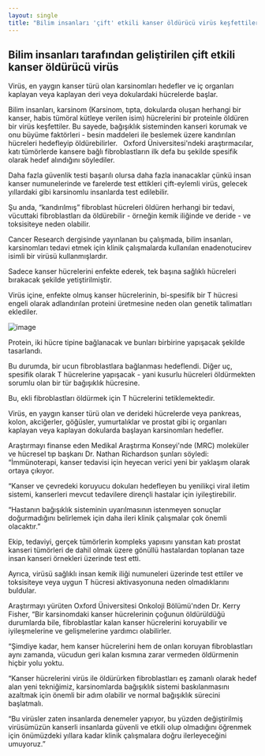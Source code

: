 ```yaml
---
layout: single
title: "Bilim insanları 'çift' etkili kanser öldürücü virüs keşfettiler"
---
```

Bilim insanları tarafından geliştirilen çift etkili kanser öldürücü virüs
-
Virüs, en yaygın kanser türü olan karsinomları hedefler ve iç organları kaplayan veya kaplayan deri veya dokulardaki hücrelerde başlar.

Bilim insanları, karsinom (Karsinom, tıpta, dokularda oluşan herhangi bir kanser, habis tümöral kütleye verilen isim) hücrelerini bir proteinle öldüren bir virüs keşfettiler. Bu sayede, bağışıklık sisteminden kanseri korumak ve onu büyüme faktörleri - besin maddeleri ile beslemek üzere kandırılan hücreleri hedefleyip öldürebilirler.
 
Oxford Üniversitesi'ndeki araştırmacılar, katı tümörlerde kansere bağlı fibroblastların ilk defa bu şekilde spesifik olarak hedef alındığını söylediler.

Daha fazla güvenlik testi başarılı olursa daha fazla inanacaklar çünkü insan kanser numunelerinde ve farelerde test ettikleri çift-eylemli virüs, gelecek yıllardaki gibi karsinomlu insanlarda test edilebilir.

<script async src="//pagead2.googlesyndication.com/pagead/js/adsbygoogle.js"></script>
<ins class="adsbygoogle"
     style="display:block; text-align:center;"
     data-ad-layout="in-article"
     data-ad-format="fluid"
     data-ad-client="ca-pub-7868661326160958"
     data-ad-slot="3072558811"></ins>
<script>
     (adsbygoogle = window.adsbygoogle || []).push({});
</script>

Şu anda, “kandırılmış” fibroblast hücreleri öldüren herhangi bir tedavi, vücuttaki fibroblastları da öldürebilir - örneğin kemik iliğinde ve deride - ve toksisiteye neden olabilir.

Cancer Research dergisinde yayınlanan bu çalışmada, bilim insanları, karsinomları tedavi etmek için klinik çalışmalarda kullanılan enadenotucirev isimli bir virüsü kullanmışlardır.

Sadece kanser hücrelerini enfekte ederek, tek başına sağlıklı hücreleri bırakacak şekilde yetiştirilmiştir.

Virüs içine, enfekte olmuş kanser hücrelerinin, bi-spesifik bir T hücresi engeli olarak adlandırılan proteini üretmesine neden olan genetik talimatları eklediler.

![image](https://cdn-03.belfasttelegraph.co.uk/news/uk/article37541556.ece/dd115/AUTOCROP/w620h342/bpanews_7e78fb5c-b1df-4c06-b77e-ecf65817de10_1)

Protein, iki hücre tipine bağlanacak ve bunları birbirine yapışacak şekilde tasarlandı.

Bu durumda, bir ucun fibroblastlara bağlanması hedeflendi. Diğer uç, spesifik olarak T hücrelerine yapışacak - yani kusurlu hücreleri öldürmekten sorumlu olan bir tür bağışıklık hücresine.

Bu, ekli fibroblastları öldürmek için T hücrelerini tetiklemektedir.

Virüs, en yaygın kanser türü olan ve derideki hücrelerde veya pankreas, kolon, akciğerler, göğüsler, yumurtalıklar ve prostat gibi iç organları kaplayan veya kaplayan dokularda başlayan karsinomları hedefler.

Araştırmayı finanse eden Medikal Araştırma Konseyi'nde (MRC) moleküler ve hücresel tıp başkanı Dr. Nathan Richardson şunları söyledi: “İmmünoterapi, kanser tedavisi için heyecan verici yeni bir yaklaşım olarak ortaya çıkıyor.

“Kanser ve çevredeki koruyucu dokuları hedefleyen bu yenilikçi viral iletim sistemi, kanserleri mevcut tedavilere dirençli hastalar için iyileştirebilir.

“Hastanın bağışıklık sisteminin uyarılmasının istenmeyen sonuçlar doğurmadığını belirlemek için daha ileri klinik çalışmalar çok önemli olacaktır.”

<script async src="//pagead2.googlesyndication.com/pagead/js/adsbygoogle.js"></script>
<ins class="adsbygoogle"
     style="display:block; text-align:center;"
     data-ad-layout="in-article"
     data-ad-format="fluid"
     data-ad-client="ca-pub-7868661326160958"
     data-ad-slot="3072558811"></ins>
<script>
     (adsbygoogle = window.adsbygoogle || []).push({});
</script>

Ekip, tedaviyi, gerçek tümörlerin kompleks yapısını yansıtan katı prostat kanseri tümörleri de dahil olmak üzere gönüllü hastalardan toplanan taze insan kanseri örnekleri üzerinde test etti.

Ayrıca, virüsü sağlıklı insan kemik iliği numuneleri üzerinde test ettiler ve toksisiteye veya uygun T hücresi aktivasyonuna neden olmadıklarını buldular.

Araştırmayı yürüten Oxford Üniversitesi Onkoloji Bölümü'nden Dr. Kerry Fisher, “Bir karsinomdaki kanser hücrelerinin çoğunun öldürüldüğü durumlarda bile, fibroblastlar kalan kanser hücrelerini koruyabilir ve iyileşmelerine ve gelişmelerine yardımcı olabilirler.

“Şimdiye kadar, hem kanser hücrelerini hem de onları koruyan fibroblastları aynı zamanda, vücudun geri kalan kısmına zarar vermeden öldürmenin hiçbir yolu yoktu.

“Kanser hücrelerini virüs ile öldürürken fibroblastları eş zamanlı olarak hedef alan yeni tekniğimiz, karsinomlarda bağışıklık sistemi baskılanmasını azaltmak için önemli bir adım olabilir ve normal bağışıklık sürecini başlatmalı.

“Bu virüsler zaten insanlarda denemeler yapıyor, bu yüzden değiştirilmiş virüsümüzün kanserli insanlarda güvenli ve etkili olup olmadığını öğrenmek için önümüzdeki yıllara kadar klinik çalışmalara doğru ilerleyeceğini umuyoruz.”
